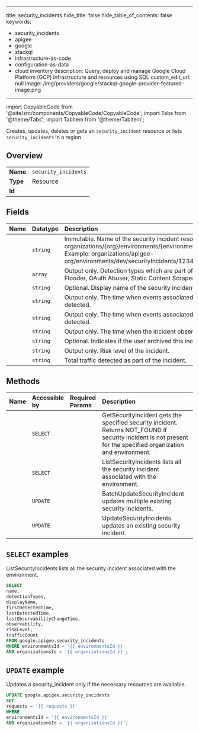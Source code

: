 
---
title: security_incidents
hide_title: false
hide_table_of_contents: false
keywords:
  - security_incidents
  - apigee
  - google
  - stackql
  - infrastructure-as-code
  - configuration-as-data
  - cloud inventory
description: Query, deploy and manage Google Cloud Platform (GCP) infrastructure and resources using SQL
custom_edit_url: null
image: /img/providers/google/stackql-google-provider-featured-image.png
---

import CopyableCode from '@site/src/components/CopyableCode/CopyableCode';
import Tabs from '@theme/Tabs';
import TabItem from '@theme/TabItem';

Creates, updates, deletes or gets an <code>security_incident</code> resource or lists <code>security_incidents</code> in a region

## Overview
<table><tbody>
<tr><td><b>Name</b></td><td><code>security_incidents</code></td></tr>
<tr><td><b>Type</b></td><td>Resource</td></tr>
<tr><td><b>Id</b></td><td><CopyableCode code="google.apigee.security_incidents" /></td></tr>
</tbody></table>

## Fields
| Name | Datatype | Description |
|:-----|:---------|:------------|
| <CopyableCode code="name" /> | `string` | Immutable. Name of the security incident resource. Format: organizations/{org}/environments/{environment}/securityIncidents/{incident} Example: organizations/apigee-org/environments/dev/securityIncidents/1234-5678-9101-1111 |
| <CopyableCode code="detectionTypes" /> | `array` | Output only. Detection types which are part of the incident. Examples: Flooder, OAuth Abuser, Static Content Scraper, Anomaly Detection. |
| <CopyableCode code="displayName" /> | `string` | Optional. Display name of the security incident. |
| <CopyableCode code="firstDetectedTime" /> | `string` | Output only. The time when events associated with the incident were first detected. |
| <CopyableCode code="lastDetectedTime" /> | `string` | Output only. The time when events associated with the incident were last detected. |
| <CopyableCode code="lastObservabilityChangeTime" /> | `string` | Output only. The time when the incident observability was last changed. |
| <CopyableCode code="observability" /> | `string` | Optional. Indicates if the user archived this incident. |
| <CopyableCode code="riskLevel" /> | `string` | Output only. Risk level of the incident. |
| <CopyableCode code="trafficCount" /> | `string` | Total traffic detected as part of the incident. |

## Methods
| Name | Accessible by | Required Params | Description |
|:-----|:--------------|:----------------|:------------|
| <CopyableCode code="organizations_environments_security_incidents_get" /> | `SELECT` | <CopyableCode code="environmentsId, organizationsId, securityIncidentsId" /> | GetSecurityIncident gets the specified security incident. Returns NOT_FOUND if security incident is not present for the specified organization and environment. |
| <CopyableCode code="organizations_environments_security_incidents_list" /> | `SELECT` | <CopyableCode code="environmentsId, organizationsId" /> | ListSecurityIncidents lists all the security incident associated with the environment. |
| <CopyableCode code="organizations_environments_security_incidents_batch_update" /> | `UPDATE` | <CopyableCode code="environmentsId, organizationsId" /> | BatchUpdateSecurityIncident updates multiple existing security incidents. |
| <CopyableCode code="organizations_environments_security_incidents_patch" /> | `UPDATE` | <CopyableCode code="environmentsId, organizationsId, securityIncidentsId" /> | UpdateSecurityIncidents updates an existing security incident. |

## `SELECT` examples

ListSecurityIncidents lists all the security incident associated with the environment.

```sql
SELECT
name,
detectionTypes,
displayName,
firstDetectedTime,
lastDetectedTime,
lastObservabilityChangeTime,
observability,
riskLevel,
trafficCount
FROM google.apigee.security_incidents
WHERE environmentsId = '{{ environmentsId }}'
AND organizationsId = '{{ organizationsId }}'; 
```

## `UPDATE` example

Updates a security_incident only if the necessary resources are available.

```sql
UPDATE google.apigee.security_incidents
SET 
requests = '{{ requests }}'
WHERE 
environmentsId = '{{ environmentsId }}'
AND organizationsId = '{{ organizationsId }}';
```
